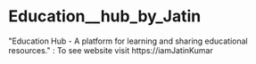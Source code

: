 # Education__hub_by_Jatin
"Education Hub - A platform for learning and sharing educational resources." : To see website visit https://iamJatinKumar
